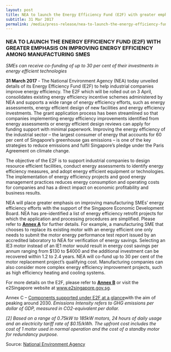 ```yaml
---
layout: post
title: NEA to launch the Energy Efficiency Fund (E2F) with greater emphasis on improving Energy Efficiency among manufacturing SMEs
subtitle: 31 Mar 2017
permalink: /media/press-release/nea-to-launch-the-energy-efficiency-fund-(e2f)-with-greater-emphasis-on-improving-energy-efficiency-among-manufacturing-smes
---
```


### NEA TO LAUNCH THE ENERGY EFFICIENCY FUND (E2F) WITH GREATER EMPHASIS ON IMPROVING ENERGY EFFICIENCY AMONG MANUFACTURING SMES

*SMEs can receive co-funding of up to 30 per cent of their investments in energy efficient technologies*

**31 March 2017** - The National Environment Agency (NEA) today unveiled details of its Energy Efficiency Fund (E2F) to help industrial companies improve energy efficiency. The E2F which will be rolled out on 3 April, consolidates existing energy efficiency incentive schemes administered by NEA and supports a wide range of energy efficiency efforts, such as energy assessments, energy efficient design of new facilities and energy efficiency investments. The grant application process has been streamlined so that companies implementing energy efficiency improvements identified from energy assessments or energy efficient design reviews can apply for funding support with minimal paperwork. Improving the energy efficiency of the industrial sector – the largest consumer of energy that accounts for 60 per cent of Singapore’s greenhouse gas emissions – is one of the key strategies to reduce emissions and fulfil Singapore’s pledge under the Paris Agreement on climate change.

The objective of the E2F is to support industrial companies to design resource efficient facilities, conduct energy assessments to identify energy efficiency measures, and adopt energy efficient equipment or technologies. The implementation of energy efficiency projects and good energy management practices reduces energy consumption and operating costs for companies and has a direct impact on economic profitability and business results.

NEA will place greater emphasis on improving manufacturing SMEs’ energy efficiency efforts with the support of the Singapore Economic Development Board. NEA has pre-identified a list of energy efficiency retrofit projects for which the application and processing procedures are simplified. Please refer to **[<a href="/docs/default-source/news-documents/annex-a_nea_pr_310317.png" target="_blank">Annex A</a>](/docs/default-source/news-documents/annex-a_nea_pr_310317.png)** for further details. For example, a manufacturing SME that chooses to replace its existing motor with an energy efficient one only needs to submit the motor energy performance test report issued by an accredited laboratory to NEA for verification of energy savings. Selecting an IE3 motor instead of an IE1 motor would result in energy cost savings per annum ranging from $130 to $4000 and the additional investment can be recovered within 1.2 to 2.4 years. NEA will co-fund up to 30 per cent of the motor replacement project’s qualifying cost. Manufacturing companies can also consider more complex energy efficiency improvement projects, such as high efficiency heating and cooling systems.

For more details on the E2F, please refer to **[<a href="/docs/default-source/news-documents/annex-b_nea_pr_310317.pdf" target="_blank">Annex B</a>](/docs/default-source/news-documents/annex-b_nea_pr_310317.pdf)** or visit the e2Singapore website at [<a href="https://www.e2singapore.gov.sg/" target="_blank">www.e2singapore.gov.sg</a>](https://www.e2singapore.gov.sg/).

Annex C – [<a href="/docs/default-source/news-documents/annex-c_nea_pr_310317.pdf" target="_blank">Components supported under E2F at a glance</a>](/docs/default-source/news-documents/annex-c_nea_pr_310317.pdf)with the aim of peaking around 2030. *Emissions Intensity refers to GHG emissions per dollar of GDP, measured in CO2-equivalent per dollar.*

*[2]  Based on a range of 0.75kW to 185kW motors, 24 hours of daily usage and an electricity tariff rate of $0.15/kWh. The upfront cost includes the cost of 1 motor used in normal operation and the cost of a standby motor for redundancy purpose.*

Source: [<a href="https://www.nea.gov.sg/" target="_blank">National Environment Agency</a>](https://www.nea.gov.sg/)